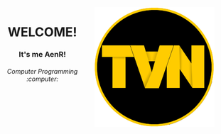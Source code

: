 <a href="#">
<img align="right" height="270px" alt="AenR" src="./logo.png" /> 
</a>

<h1 align="center">WELCOME!</h1>

<div align="center">
<h3 align="center">It's me AenR!</h3>
<h6 align="center">Computer Programming :computer:</h6>
<div>
  <!-- -->
</div>
  
</div>
